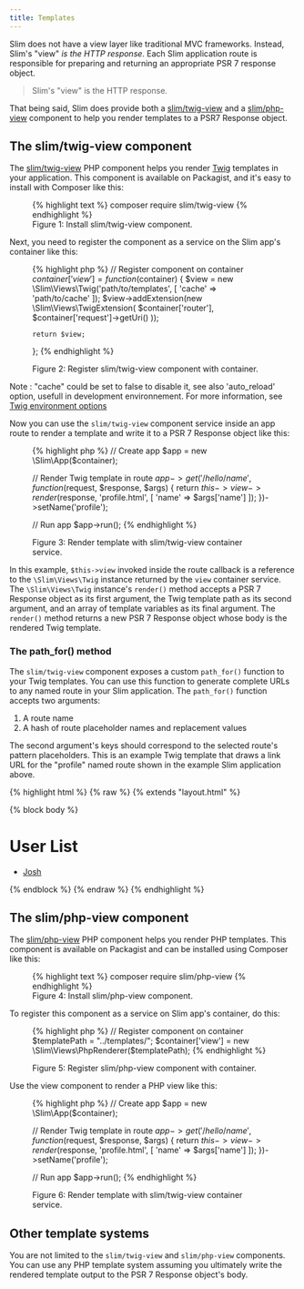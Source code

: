 ```yaml
---
title: Templates
---
```


Slim does not have a view layer like traditional MVC frameworks. Instead,
Slim's "view" _is the HTTP response_. Each Slim application route is responsible
for preparing and returning an appropriate PSR 7 response object.

> Slim's "view" is the HTTP response.

That being said, Slim does provide both a [slim/twig-view][twigview] and a
[slim/php-view][phpview] component to help you render templates to a PSR7
Response object.

## The slim/twig-view component

The [slim/twig-view][twigview] PHP component helps you render [Twig][twig]
templates in your application. This component is available on Packagist, and
it's easy to install with Composer like this:

[twigview]: https://github.com/slimphp/Twig-View
[twig]: http://twig.sensiolabs.org/

<figure>
{% highlight text %}
composer require slim/twig-view
{% endhighlight %}
<figcaption>Figure 1: Install slim/twig-view component.</figcaption>
</figure>

Next, you need to register the component as a service on the Slim app's
container like this:

<figure>
{% highlight php %}
<?php
// Create container
$container = new \Slim\Container;

// Register component on container
$container['view'] = function ($container) {
    $view = new \Slim\Views\Twig('path/to/templates', [
        'cache' => 'path/to/cache'
    ]);
    $view->addExtension(new \Slim\Views\TwigExtension(
        $container['router'],
        $container['request']->getUri()
    ));

    return $view;
};
{% endhighlight %}
<figcaption>Figure 2: Register slim/twig-view component with container.</figcaption>
</figure>

Note : "cache" could be set to false to disable it, see also 'auto_reload' option, usefull in development environnement. For more information, see [Twig environment options](http://twig.sensiolabs.org/api/master/Twig_Environment.html#method___construct) 

Now you can use the `slim/twig-view` component service inside an app route
to render a template and write it to a PSR 7 Response object like this:

<figure>
{% highlight php %}
// Create app
$app = new \Slim\App($container);

// Render Twig template in route
$app->get('/hello/{name}', function ($request, $response, $args) {
    return $this->view->render($response, 'profile.html', [
        'name' => $args['name']
    ]);
})->setName('profile');

// Run app
$app->run();
{% endhighlight %}
<figcaption>Figure 3: Render template with slim/twig-view container service.</figcaption>
</figure>

In this example, `$this->view` invoked inside the route callback is a reference
to the `\Slim\Views\Twig` instance returned by the `view` container service.
The `\Slim\Views\Twig` instance's `render()` method accepts a PSR 7 Response
object as its first argument, the Twig template path as its second argument,
and an array of template variables as its final argument. The `render()` method
returns a new PSR 7 Response object whose body is the rendered Twig template.

### The path_for() method

The `slim/twig-view` component exposes a custom `path_for()` function
to your Twig templates. You can use this function to generate complete
URLs to any named route in your Slim application. The `path_for()`
function accepts two arguments:

1. A route name
2. A hash of route placeholder names and replacement values

The second argument's keys should correspond to the selected route's pattern
placeholders. This is an example Twig template that draws a link URL
for the "profile" named route shown in the example Slim application above.

{% highlight html %}
{% raw %}
{% extends "layout.html" %}

{% block body %}
<h1>User List</h1>
<ul>
    <li><a href="{{ path_for('profile', { 'name': 'josh' }) }}">Josh</a></li>
</ul>
{% endblock %}
{% endraw %}
{% endhighlight %}

## The slim/php-view component

The [slim/php-view][phpview] PHP component helps you render PHP templates.
This component is available on Packagist and can be installed using
Composer like this:

[phpview]: https://github.com/slimphp/PHP-View

<figure>
{% highlight text %}
composer require slim/php-view
{% endhighlight %}
<figcaption>Figure 4: Install slim/php-view component.</figcaption>
</figure>

To register this component as a service on Slim app's container, do this:

<figure>
{% highlight php %}
<?php
// Create container
$container = new \Slim\Container;

// Register component on container
$templatePath = "../templates/";
$container['view'] = new \Slim\Views\PhpRenderer($templatePath);
{% endhighlight %}
<figcaption>Figure 5: Register slim/php-view component with container.</figcaption>
</figure>

Use the view component to render a PHP view like this:

<figure>
{% highlight php %}
// Create app
$app = new \Slim\App($container);

// Render Twig template in route
$app->get('/hello/{name}', function ($request, $response, $args) {
    return $this->view->render($response, 'profile.html', [
        'name' => $args['name']
    ]);
})->setName('profile');

// Run app
$app->run();
{% endhighlight %}
<figcaption>Figure 6: Render template with slim/twig-view container service.</figcaption>
</figure>

## Other template systems

You are not limited to the `slim/twig-view` and `slim/php-view` components. You
can use any PHP template system assuming you ultimately write the rendered
template output to the PSR 7 Response object's body.
